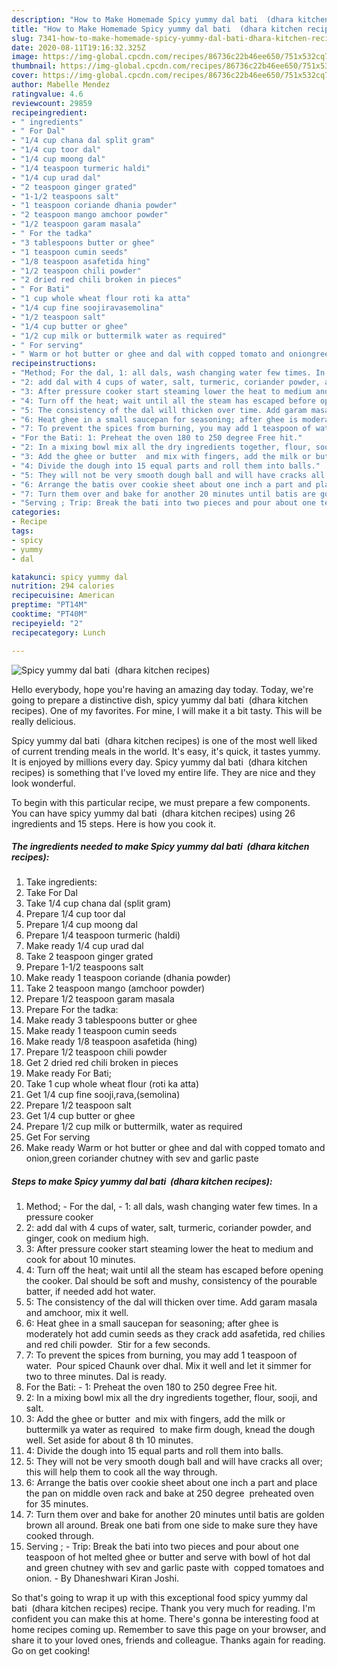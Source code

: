 ```yaml
---
description: "How to Make Homemade Spicy yummy dal bati  (dhara kitchen recipes)"
title: "How to Make Homemade Spicy yummy dal bati  (dhara kitchen recipes)"
slug: 7341-how-to-make-homemade-spicy-yummy-dal-bati-dhara-kitchen-recipes
date: 2020-08-11T19:16:32.325Z
image: https://img-global.cpcdn.com/recipes/86736c22b46ee650/751x532cq70/spicy-yummy-dal-bati-dhara-kitchen-recipes-recipe-main-photo.jpg
thumbnail: https://img-global.cpcdn.com/recipes/86736c22b46ee650/751x532cq70/spicy-yummy-dal-bati-dhara-kitchen-recipes-recipe-main-photo.jpg
cover: https://img-global.cpcdn.com/recipes/86736c22b46ee650/751x532cq70/spicy-yummy-dal-bati-dhara-kitchen-recipes-recipe-main-photo.jpg
author: Mabelle Mendez
ratingvalue: 4.6
reviewcount: 29859
recipeingredient:
- " ingredients"
- " For Dal"
- "1/4 cup chana dal split gram"
- "1/4 cup toor dal"
- "1/4 cup moong dal"
- "1/4 teaspoon turmeric haldi"
- "1/4 cup urad dal"
- "2 teaspoon ginger grated"
- "1-1/2 teaspoons salt"
- "1 teaspoon coriande dhania powder"
- "2 teaspoon mango amchoor powder"
- "1/2 teaspoon garam masala"
- " For the tadka"
- "3 tablespoons butter or ghee"
- "1 teaspoon cumin seeds"
- "1/8 teaspoon asafetida hing"
- "1/2 teaspoon chili powder"
- "2 dried red chili broken in pieces"
- " For Bati"
- "1 cup whole wheat flour roti ka atta"
- "1/4 cup fine soojiravasemolina"
- "1/2 teaspoon salt"
- "1/4 cup butter or ghee"
- "1/2 cup milk or buttermilk water as required"
- " For serving"
- " Warm or hot butter or ghee and dal with copped tomato and oniongreen coriander chutney with sev and garlic paste"
recipeinstructions:
- "Method; For the dal, 1: all dals, wash changing water few times. In a pressure cooker"
- "2: add dal with 4 cups of water, salt, turmeric, coriander powder, and ginger, cook on medium high."
- "3: After pressure cooker start steaming lower the heat to medium and cook for about 10 minutes."
- "4: Turn off the heat; wait until all the steam has escaped before opening the cooker. Dal should be soft and mushy, consistency of the pourable batter, if needed add hot water."
- "5: The consistency of the dal will thicken over time. Add garam masala and amchoor, mix it well."
- "6: Heat ghee in a small saucepan for seasoning; after ghee is moderately hot add cumin seeds as they crack add asafetida, red chilies and red chili powder.  Stir for a few seconds."
- "7: To prevent the spices from burning, you may add 1 teaspoon of water.  Pour spiced Chaunk over dhal. Mix it well and let it simmer for two to three minutes. Dal is ready."
- "For the Bati: 1: Preheat the oven 180 to 250 degree Free hit."
- "2: In a mixing bowl mix all the dry ingredients together, flour, sooji, and salt."
- "3: Add the ghee or butter  and mix with fingers, add the milk or buttermilk ya water as required  to make firm dough, knead the dough well. Set aside for about 8 th 10 minutes."
- "4: Divide the dough into 15 equal parts and roll them into balls."
- "5: They will not be very smooth dough ball and will have cracks all over; this will help them to cook all the way through."
- "6: Arrange the batis over cookie sheet about one inch a part and place the pan on middle oven rack and bake at 250 degree  preheated oven for 35 minutes."
- "7: Turn them over and bake for another 20 minutes until batis are golden brown all around. Break one bati from one side to make sure they have cooked through."
- "Serving ; Trip: Break the bati into two pieces and pour about one teaspoon of hot melted ghee or butter and serve with bowl of hot dal and green chutney with sev and garlic paste with  copped tomatoes and onion.  By Dhaneshwari Kiran Joshi."
categories:
- Recipe
tags:
- spicy
- yummy
- dal

katakunci: spicy yummy dal 
nutrition: 294 calories
recipecuisine: American
preptime: "PT14M"
cooktime: "PT40M"
recipeyield: "2"
recipecategory: Lunch

---
```



![Spicy yummy dal bati  (dhara kitchen recipes)](https://img-global.cpcdn.com/recipes/86736c22b46ee650/751x532cq70/spicy-yummy-dal-bati-dhara-kitchen-recipes-recipe-main-photo.jpg)

Hello everybody, hope you're having an amazing day today. Today, we're going to prepare a distinctive dish, spicy yummy dal bati  (dhara kitchen recipes). One of my favorites. For mine, I will make it a bit tasty. This will be really delicious.



Spicy yummy dal bati  (dhara kitchen recipes) is one of the most well liked of current trending meals in the world. It's easy, it's quick, it tastes yummy. It is enjoyed by millions every day. Spicy yummy dal bati  (dhara kitchen recipes) is something that I've loved my entire life. They are nice and they look wonderful.


To begin with this particular recipe, we must prepare a few components. You can have spicy yummy dal bati  (dhara kitchen recipes) using 26 ingredients and 15 steps. Here is how you cook it.

<!--inarticleads1-->

##### The ingredients needed to make Spicy yummy dal bati  (dhara kitchen recipes):

1. Take  ingredients:
1. Take  For Dal
1. Take 1/4 cup chana dal (split gram)
1. Prepare 1/4 cup toor dal
1. Prepare 1/4 cup moong dal
1. Prepare 1/4 teaspoon turmeric (haldi)
1. Make ready 1/4 cup urad dal
1. Take 2 teaspoon ginger grated
1. Prepare 1-1/2 teaspoons salt
1. Make ready 1 teaspoon coriande (dhania powder)
1. Take 2 teaspoon mango (amchoor powder)
1. Prepare 1/2 teaspoon garam masala
1. Prepare  For the tadka:
1. Make ready 3 tablespoons butter or ghee
1. Make ready 1 teaspoon cumin seeds
1. Make ready 1/8 teaspoon asafetida (hing)
1. Prepare 1/2 teaspoon chili powder
1. Get 2 dried red chili broken in pieces
1. Make ready  For Bati;
1. Take 1 cup whole wheat flour (roti ka atta)
1. Get 1/4 cup fine sooji,rava,(semolina)
1. Prepare 1/2 teaspoon salt
1. Get 1/4 cup butter or ghee
1. Prepare 1/2 cup milk or buttermilk, water as required
1. Get  For serving
1. Make ready  Warm or hot butter or ghee and dal with copped tomato and onion,green coriander chutney with sev and garlic paste




<!--inarticleads2-->

##### Steps to make Spicy yummy dal bati  (dhara kitchen recipes):

1. Method; - For the dal, - 1: all dals, wash changing water few times. In a pressure cooker
1. 2: add dal with 4 cups of water, salt, turmeric, coriander powder, and ginger, cook on medium high.
1. 3: After pressure cooker start steaming lower the heat to medium and cook for about 10 minutes.
1. 4: Turn off the heat; wait until all the steam has escaped before opening the cooker. Dal should be soft and mushy, consistency of the pourable batter, if needed add hot water.
1. 5: The consistency of the dal will thicken over time. Add garam masala and amchoor, mix it well.
1. 6: Heat ghee in a small saucepan for seasoning; after ghee is moderately hot add cumin seeds as they crack add asafetida, red chilies and red chili powder.  Stir for a few seconds.
1. 7: To prevent the spices from burning, you may add 1 teaspoon of water.  Pour spiced Chaunk over dhal. Mix it well and let it simmer for two to three minutes. Dal is ready.
1. For the Bati: - 1: Preheat the oven 180 to 250 degree Free hit.
1. 2: In a mixing bowl mix all the dry ingredients together, flour, sooji, and salt.
1. 3: Add the ghee or butter  and mix with fingers, add the milk or buttermilk ya water as required  to make firm dough, knead the dough well. Set aside for about 8 th 10 minutes.
1. 4: Divide the dough into 15 equal parts and roll them into balls.
1. 5: They will not be very smooth dough ball and will have cracks all over; this will help them to cook all the way through.
1. 6: Arrange the batis over cookie sheet about one inch a part and place the pan on middle oven rack and bake at 250 degree  preheated oven for 35 minutes.
1. 7: Turn them over and bake for another 20 minutes until batis are golden brown all around. Break one bati from one side to make sure they have cooked through.
1. Serving ; - Trip: Break the bati into two pieces and pour about one teaspoon of hot melted ghee or butter and serve with bowl of hot dal and green chutney with sev and garlic paste with  copped tomatoes and onion.  - By Dhaneshwari Kiran Joshi.




So that's going to wrap it up with this exceptional food spicy yummy dal bati  (dhara kitchen recipes) recipe. Thank you very much for reading. I'm confident you can make this at home. There's gonna be interesting food at home recipes coming up. Remember to save this page on your browser, and share it to your loved ones, friends and colleague. Thanks again for reading. Go on get cooking!
